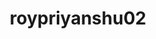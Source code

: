 ---
title: roypriyanshu02
github: https://github.com/roypriyanshu02
mode: dark
transition: 1s
score: 79.2
archetype:
- Little Bit of Everything
---